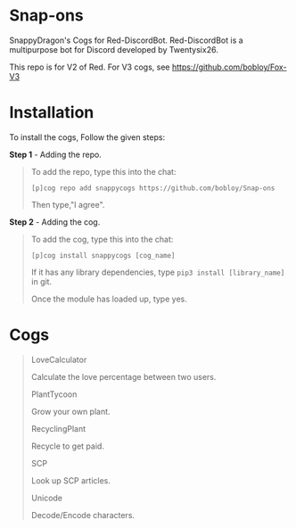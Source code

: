# Snap-ons
SnappyDragon's Cogs for Red-DiscordBot. Red-DiscordBot is a multipurpose bot for Discord developed by Twentysix26.

This repo is for V2 of Red. For V3 cogs, see https://github.com/bobloy/Fox-V3

# Installation
To install the cogs, Follow the given steps:

**Step 1** - Adding the repo.
> To add the repo, type this into the chat:
> 
> ``[p]cog repo add snappycogs https://github.com/bobloy/Snap-ons``
> 
> Then type,"I agree".

**Step 2** - Adding the cog.
> To add the cog, type this into the chat:
> 
> ``[p]cog install snappycogs [cog_name]``
> 
> If it has any library dependencies, type ``pip3 install [library_name]`` in git.
> 
> Once the module has loaded up, type yes.

# Cogs
> LoveCalculator
>
> Calculate the love percentage between two users.
>
> PlantTycoon
>
> Grow your own plant.
>
> RecyclingPlant
>
> Recycle to get paid.
>
> SCP
>
> Look up SCP articles.
>
> Unicode
>
> Decode/Encode characters.
